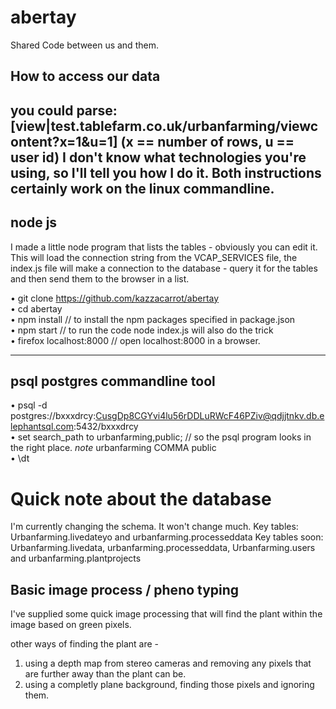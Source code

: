 # abertay
Shared Code between us and them.


## How to access our data
you could parse:  [view|test.tablefarm.co.uk/urbanfarming/viewcontent?x=1&u=1]  (x == number of rows, u == user id)
I don't know what technologies you're using, so I'll tell you how I do it. Both instructions certainly work on the linux commandline.
---
node js
---
I made a little node program that lists the tables - obviously you can edit it. This will load the connection string from the VCAP_SERVICES file, the index.js file will make a connection to the database - query it for the tables and then send them to the browser in a list.

• git clone https://github.com/kazzacarrot/abertay  
• cd abertay  
• npm install                      // to install the npm packages specified in package.json  
• npm start                        // to run the code  node index.js will also do the trick  
• firefox localhost:8000     // open localhost:8000 in a browser.  


---
psql postgres commandline tool
---
• psql -d postgres://bxxxdrcy:CusgDp8CGYvi4lu56rDDLuRWcF46PZiv@qdjjtnkv.db.elephantsql.com:5432/bxxxdrcy  
• set search_path to urbanfarming,public;   // so the psql program looks in the right place. *note* urbanfarming COMMA public  
• \dt      

# Quick note about the database
I'm currently changing the schema. It won't change much. 
Key tables: Urbanfarming.livedateyo and urbanfarming.processeddata
Key tables soon: Urbanfarming.livedata, urbanfarming.processeddata, Urbanfarming.users and urbanfarming.plantprojects


## Basic image process / pheno typing
I've supplied some quick image processing that will find the plant within the image based on green pixels.  

  other ways of finding the plant are -   
  1. using a depth map from stereo cameras and removing any pixels that are further away than the plant can be.  
  2. using a completly plane background, finding those pixels and ignoring them.
